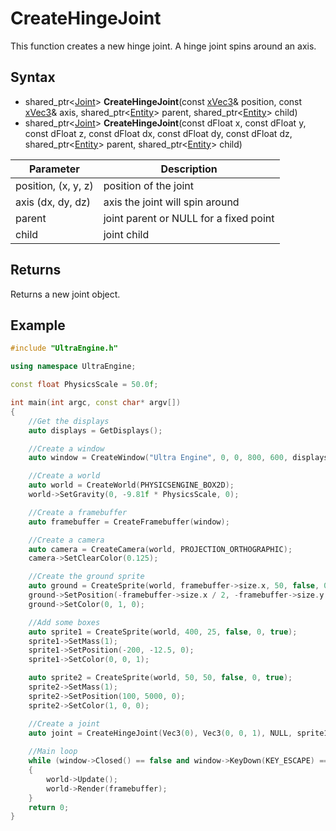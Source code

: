 # CreateHingeJoint

This function creates a new hinge joint. A hinge joint spins around an axis.

## Syntax

- shared_ptr<[Joint](Joint.md)> **CreateHingeJoint**(const [xVec3](xVec3.md)& position, const [xVec3](xVec3.md)& axis, shared_ptr<[Entity](Entity.md)> parent, shared_ptr<[Entity](Entity.md)> child)
- shared_ptr<[Joint](Joint.md)> **CreateHingeJoint**(const dFloat x, const dFloat y, const dFloat z, const dFloat dx, const dFloat dy, const dFloat dz, shared_ptr<[Entity](Entity.md)> parent, shared_ptr<[Entity](Entity.md)> child)

| Parameter | Description |
|---|---|
| position, (x, y, z) | position of the joint |
| axis (dx, dy, dz) | axis the joint will spin around |
| parent | joint parent or NULL for a fixed point |
| child | joint child |

## Returns

Returns a new joint object.

## Example

```c++
#include "UltraEngine.h"

using namespace UltraEngine;

const float PhysicsScale = 50.0f;

int main(int argc, const char* argv[])
{
    //Get the displays
    auto displays = GetDisplays();

    //Create a window
    auto window = CreateWindow("Ultra Engine", 0, 0, 800, 600, displays[0], WINDOW_CENTER | WINDOW_TITLEBAR);

    //Create a world
    auto world = CreateWorld(PHYSICSENGINE_BOX2D);
    world->SetGravity(0, -9.81f * PhysicsScale, 0);

    //Create a framebuffer
    auto framebuffer = CreateFramebuffer(window);

    //Create a camera    
    auto camera = CreateCamera(world, PROJECTION_ORTHOGRAPHIC);
    camera->SetClearColor(0.125);

    //Create the ground sprite
    auto ground = CreateSprite(world, framebuffer->size.x, 50, false, 0, true);
    ground->SetPosition(-framebuffer->size.x / 2, -framebuffer->size.y / 2);
    ground->SetColor(0, 1, 0);

    //Add some boxes
    auto sprite1 = CreateSprite(world, 400, 25, false, 0, true);
    sprite1->SetMass(1);
    sprite1->SetPosition(-200, -12.5, 0);
    sprite1->SetColor(0, 0, 1);

    auto sprite2 = CreateSprite(world, 50, 50, false, 0, true);
    sprite2->SetMass(1);
    sprite2->SetPosition(100, 5000, 0);
    sprite2->SetColor(1, 0, 0);

    //Create a joint
    auto joint = CreateHingeJoint(Vec3(0), Vec3(0, 0, 1), NULL, sprite1);
    
    //Main loop
    while (window->Closed() == false and window->KeyDown(KEY_ESCAPE) == false)
    {
        world->Update();
        world->Render(framebuffer);
    }
    return 0;
}
```
